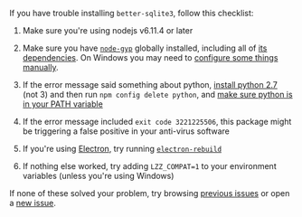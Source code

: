 If you have trouble installing `better-sqlite3`, follow this checklist:

1. Make sure you're using nodejs v6.11.4 or later

2. Make sure you have [`node-gyp`](https://github.com/nodejs/node-gyp#installation) globally installed, including all of [its dependencies](https://github.com/nodejs/node-gyp#on-unix). On Windows you may need to [configure some things manually](https://github.com/nodejs/node-gyp#on-windows).

3. If the error message said something about python, [install python 2.7](https://www.python.org/downloads/) (not 3) and then run `npm config delete python`, and [make sure python is in your PATH variable](https://github.com/JoshuaWise/better-sqlite3/issues/64#issuecomment-327029706)

4. If the error message included `exit code 3221225506`, this package might be triggering a false positive in your anti-virus software

5. If you're using [Electron](https://github.com/electron/electron), try running [`electron-rebuild`](https://www.npmjs.com/package/electron-rebuild)

6. If nothing else worked, try adding `LZZ_COMPAT=1` to your environment variables (unless you're using Windows)


If none of these solved your problem, try browsing [previous issues](https://github.com/JoshuaWise/better-sqlite3/issues?q=is%3Aissue) or open a [new issue](https://github.com/JoshuaWise/better-sqlite3/issues/new).
